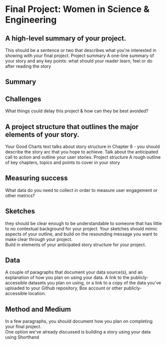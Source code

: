 # Final Project: Women in Science & Engineering

## A high-level summary of your project.  
This should be a sentence or two that describes what you're interested in showing with your final project.
Project summary
A one-line summary of your story and any key points: what should your reader learn, feel or do after reading the story

## Summary


## Challenges
What things could delay this project & how
can they be best avoided?


## A project structure that outlines the major elements of your story.  
Your Good Charts text talks about story structure in Chapter 8 - you should describe the story arc that you hope to achieve. 
Talk about the anticipated call to action and outline your user stories. 
Project structure
A rough outline of key chapters, topics and points to cover in your story

## Measuring success
What data do you need to collect in order to measure user engagement or other metrics?

## Sketches
they should be clear enough to be understandable to someone that has little to no contextual background for your project.  Your
sketches should mimic aspects of your outline, and build on the resounding message you want to make clear through your project.  
Build in elements of your anticipated story structure for your project.

## Data
A couple of paragraphs that document your data source(s), and an explanation of how you plan on using your data. 
A link to the publicly-accessible datasets you plan on using, or a link to a copy of the data you've uploaded 
to your Github repository, Box account or other publicly-accessible location. 

## Method and Medium
In a few paragraphs, you should document how you plan on completing your final project.  
One option we've already discussed is building a story using your data using Shorthand
